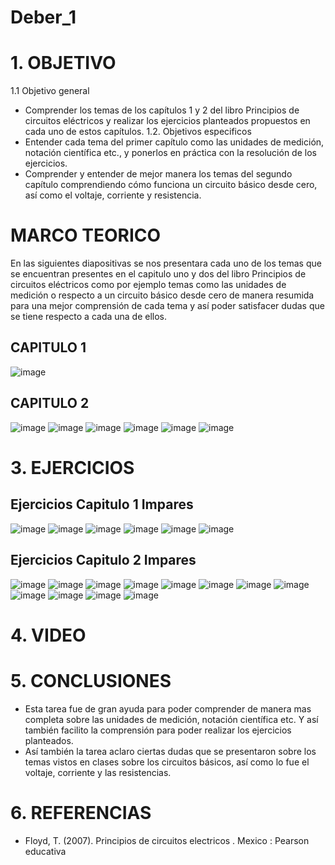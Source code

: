 # Deber_1
# 1. OBJETIVO
1.1 Objetivo general 
* Comprender los temas de los capítulos 1 y 2 del libro Principios de circuitos eléctricos y realizar los ejercicios planteados propuestos en cada uno de estos capítulos.
1.2. Objetivos especificos 
* Entender cada tema del primer capítulo como las unidades de medición, notación científica etc., y ponerlos en práctica con la resolución de los ejercicios.
* Comprender y entender de mejor manera los temas del segundo capítulo comprendiendo cómo funciona un circuito básico desde cero, así como el voltaje, corriente y resistencia.
# MARCO TEORICO 
En las siguientes diapositivas se nos presentara cada uno de los temas que se encuentran presentes en el capitulo uno y dos del libro Principios de circuitos eléctricos como por ejemplo temas como las unidades de medición o respecto a un circuito básico desde cero de manera resumida para una mejor comprensión de cada tema y así poder satisfacer dudas que se tiene respecto a cada una de ellos.
## CAPITULO 1
![image](https://user-images.githubusercontent.com/116833211/201962989-121d7026-31a3-404a-9f00-6618410d7713.png)
## CAPITULO 2
![image](https://user-images.githubusercontent.com/116833211/201963098-0408580a-f6a3-4bdf-945b-9bc424df5008.png)
![image](https://user-images.githubusercontent.com/116833211/201966684-996db1f9-4289-4a39-bb47-691261adbf6c.png)
![image](https://user-images.githubusercontent.com/116833211/201966734-a83e7e24-5029-4b2d-9f45-9e3e4b8c2dad.png)
![image](https://user-images.githubusercontent.com/116833211/201966761-f2ce14d7-1e08-47f3-9028-cf91923d4890.png)
![image](https://user-images.githubusercontent.com/116833211/201966786-71d35772-51aa-478c-8f61-ad72a2e2a91c.png)
![image](https://user-images.githubusercontent.com/116833211/201966802-1981c4fe-f827-499b-a21e-23810f109aaa.png)
# 3. EJERCICIOS 
## Ejercicios Capitulo 1 Impares 
![image](https://user-images.githubusercontent.com/116833211/201967078-077b10eb-5b41-4e0d-b0ad-45f1deb99789.png)
![image](https://user-images.githubusercontent.com/116833211/201967100-756ee453-2977-407b-8410-44801491c9ff.png)
![image](https://user-images.githubusercontent.com/116833211/201967127-8fd5da03-90ba-48e6-a0f8-c1919dcf81f8.png)
![image](https://user-images.githubusercontent.com/116833211/201967143-ebcc9e15-7d4d-4909-b851-2f4ff1fe5b26.png)
![image](https://user-images.githubusercontent.com/116833211/201967165-1444898e-c49d-4218-bff6-56688c93cb37.png)
![image](https://user-images.githubusercontent.com/116833211/201967190-d9228bab-457b-42ca-921d-e2c93db551f2.png)
## Ejercicios Capitulo 2 Impares 
![image](https://user-images.githubusercontent.com/116833211/201967771-c721d215-e74c-432b-b610-cbd6c1ff7026.png)
![image](https://user-images.githubusercontent.com/116833211/201967787-15205ce4-a0c0-4149-b3cc-23cd90ebf121.png)
![image](https://user-images.githubusercontent.com/116833211/201967808-7cd3867c-6635-4935-a180-eebb82ac812f.png)
![image](https://user-images.githubusercontent.com/116833211/201967833-54ae1bc9-8873-481b-bfcd-0862e6f07b95.png)
![image](https://user-images.githubusercontent.com/116833211/201967857-b6dda713-3315-426a-ac48-7761bbb72e52.png)
![image](https://user-images.githubusercontent.com/116833211/201967896-fd2bc410-1009-45f2-b2f8-5a38d93bae68.png)
![image](https://user-images.githubusercontent.com/116833211/201967910-5b567c86-4126-4f1a-b0a8-28691acca555.png)
![image](https://user-images.githubusercontent.com/116833211/201967951-945866b0-1886-4349-9374-c0883039a486.png)
![image](https://user-images.githubusercontent.com/116833211/201967980-1f660f1b-3f0a-4e1a-9f33-7387fb15ec01.png)
![image](https://user-images.githubusercontent.com/116833211/201968017-1e2d8fbb-d2b6-428f-8894-b4df2408ef1f.png)
![image](https://user-images.githubusercontent.com/116833211/201968048-42a25aef-9466-4de6-8894-50f3b7e5b3cb.png)
![image](https://user-images.githubusercontent.com/116833211/201968070-8557c71b-aaa0-4bd3-bf5f-e74c01b399ee.png)
# 4. VIDEO
# 5. CONCLUSIONES
* Esta tarea fue de gran ayuda para poder comprender de manera mas completa sobre las unidades de medición, notación científica etc. Y así también facilito la comprensión para poder realizar los ejercicios planteados.
* Así también la tarea aclaro ciertas dudas que se presentaron sobre los temas vistos en clases sobre los circuitos básicos, así como lo fue el voltaje, corriente y las resistencias.
# 6. REFERENCIAS
* Floyd, T. (2007). Principios de circuitos electricos . Mexico : Pearson educativa 
